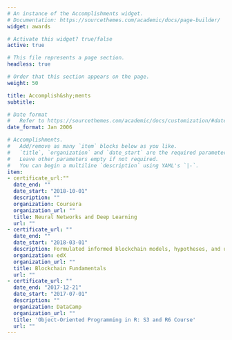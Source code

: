 ```yaml
---
# An instance of the Accomplishments widget.
# Documentation: https://sourcethemes.com/academic/docs/page-builder/
widget: awards

# Activate this widget? true/false
active: true

# This file represents a page section.
headless: true

# Order that this section appears on the page.
weight: 50

title: Accomplish&shy;ments
subtitle:

# Date format
#   Refer to https://sourcethemes.com/academic/docs/customization/#date-format
date_format: Jan 2006

# Accomplishments.
#   Add/remove as many `item` blocks below as you like.
#   `title`, `organization` and `date_start` are the required parameters.
#   Leave other parameters empty if not required.
#   You can begin a multiline `description` using YAML's `|-`.
item:
- certificate_url:""
  date_end: ""
  date_start: "2018-10-01"
  description: ""
  organization: Coursera
  organization_url: ""
  title: Neural Networks and Deep Learning
  url: ""
- certificate_url: ""
  date_end: ""
  date_start: "2018-03-01"
  description: Formulated informed blockchain models, hypotheses, and use cases.
  organization: edX
  organization_url: ""
  title: Blockchain Fundamentals
  url: ""
- certificate_url: ""
  date_end: "2017-12-21"
  date_start: "2017-07-01"
  description: ""
  organization: DataCamp
  organization_url: ""
  title: 'Object-Oriented Programming in R: S3 and R6 Course'
  url: ""
---
```


